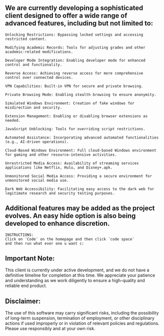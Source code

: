 ## We are currently developing a sophisticated client designed to offer a wide range of advanced features, including but not limited to:

    Unlocking Restrictions: Bypassing locked settings and accessing restricted content.

    Modifying Academic Records: Tools for adjusting grades and other academic-related modifications.

    Developer Mode Integration: Enabling developer mode for enhanced control and functionality.

    Reverse Access: Achieving reverse access for more comprehensive control over connected devices.
   
    VPN Capabilities: Built-in VPN for secure and private browsing.

    Private Browsing Mode: Enabling stealth browsing to ensure anonymity.

    Simulated Windows Environment: Creation of fake windows for misdirection and security.

    Extension Management: Enabling or disabling browser extensions as needed.

    JavaScript Unblocking: Tools for overriding script restrictions.

    Automated Assistance: Incorporating advanced automated functionalities (e.g., AI-driven operations).

    Cloud-Based Windows Environment: Full cloud-based Windows environment for gaming and other resource-intensive activities.

    Unrestricted Media Access: Availability of streaming services applications like Netflix, Hulu, and Disney+.apk.

    Unmonitored Social Media Access: Providing a secure environment for unmonitored social media use.

    Dark Web Accessibility: Facilitating easy access to the dark web for legitimate research and security testing purposes.

## Additional features may be added as the project evolves. An easy hide option is also being developed to enhance discretion.

    INSTRUCTIONS:
    Click on ¨Code¨ on the homepage and then click ¨code space¨
    and then run what ever one u want c:

## Important Note:
This client is currently under active development, and we do not have a definitive timeline for completion at this time. We appreciate your patience and understanding as we work diligently to ensure a high-quality and reliable end product.

## Disclaimer:
The use of this software may carry significant risks, including the possibility of long-term suspension, termination of employment, or other disciplinary actions if used improperly or in violation of relevant policies and regulations. Please use responsibly and at your own risk.


